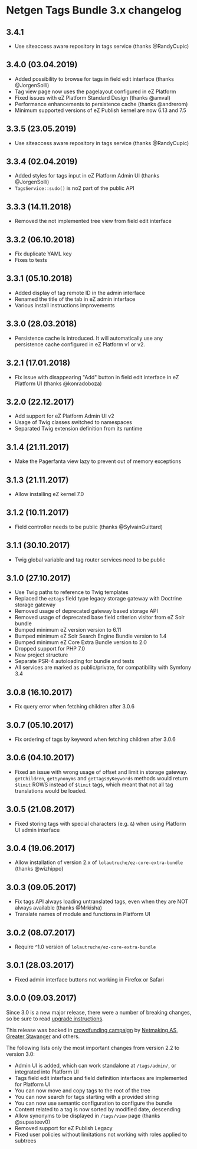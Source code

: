 Netgen Tags Bundle 3.x changelog
================================

3.4.1
-----

* Use siteaccess aware repository in tags service (thanks @RandyCupic)

3.4.0 (03.04.2019)
------------------

* Added possibility to browse for tags in field edit interface (thanks @JorgenSolli)
* Tag view page now uses the pagelayout configured in eZ Platform
* Fixed issues with eZ Platform Standard Design (thanks @amval)
* Performance enhancements to persistence cache (thanks @andrerom)
* Minimum supported versions of eZ Publish kernel are now 6.13 and 7.5

3.3.5 (23.05.2019)
------------------

* Use siteaccess aware repository in tags service (thanks @RandyCupic)

3.3.4 (02.04.2019)
------------------

* Added styles for tags input in eZ Platform Admin UI (thanks @JorgenSolli)
* `TagsService::sudo()` is no2 part of the public API

3.3.3 (14.11.2018)
------------------

* Removed the not implemented tree view from field edit interface

3.3.2 (06.10.2018)
------------------

* Fix duplicate YAML key
* Fixes to tests

3.3.1 (05.10.2018)
------------------

* Added display of tag remote ID in the admin interface
* Renamed the title of the tab in eZ admin interface
* Various install instructions improvements

3.3.0 (28.03.2018)
------------------

* Persistence cache is introduced. It will automatically use any persistence cache configured in eZ Platform v1 or v2.

3.2.1 (17.01.2018)
------------------

* Fix issue with disappearing "Add" button in field edit interface in eZ Platform UI (thanks @konradoboza)

3.2.0 (22.12.2017)
------------------

* Add support for eZ Platform Admin UI v2
* Usage of Twig classes switched to namespaces
* Separated Twig extension definition from its runtime

3.1.4 (21.11.2017)
------------------

* Make the Pagerfanta view lazy to prevent out of memory exceptions

3.1.3 (21.11.2017)
------------------

* Allow installing eZ kernel 7.0

3.1.2 (10.11.2017)
------------------

* Field controller needs to be public (thanks @SylvainGuittard)

3.1.1 (30.10.2017)
------------------

* Twig global variable and tag router services need to be public

3.1.0 (27.10.2017)
------------------

* Use Twig paths to reference to Twig templates
* Replaced the `eztags` field type legacy storage gateway with Doctrine storage gateway
* Removed usage of deprecated gateway based storage API
* Removed usage of deprecated base field criterion visitor from eZ Solr bundle
* Bumped minimum eZ version version to 6.11
* Bumped minimum eZ Solr Search Engine Bundle version to 1.4
* Bumped minimum eZ Core Extra Bundle version to 2.0
* Dropped support for PHP 7.0
* New project structure
* Separate PSR-4 autoloading for bundle and tests
* All services are marked as public/private, for compatibility with Symfony 3.4

3.0.8 (16.10.2017)
------------------

* Fix query error when fetching children after 3.0.6

3.0.7 (05.10.2017)
------------------

* Fix ordering of tags by keyword when fetching children after 3.0.6

3.0.6 (04.10.2017)
------------------

* Fixed an issue with wrong usage of offset and limit in storage gateway. `getChildren`, `getSynonyms`
  and `getTagsByKeywords` methods would return `$limit` ROWS instead of `$limit` tags, which meant that
  not all tag translations would be loaded.

3.0.5 (21.08.2017)
------------------

* Fixed storing tags with special characters (e.g. `&`) when using Platform UI admin interface

3.0.4 (19.06.2017)
------------------

* Allow installation of version 2.x of `lolautruche/ez-core-extra-bundle` (thanks @wizhippo)

3.0.3 (09.05.2017)
------------------

* Fix tags API always loading untranslated tags, even when they are NOT always available (thanks @Mrkisha)
* Translate names of module and functions in Platform UI

3.0.2 (08.07.2017)
------------------

* Require ^1.0 version of `lolautruche/ez-core-extra-bundle`

3.0.1 (28.03.2017)
------------------

* Fixed admin interface buttons not working in Firefox or Safari

3.0.0 (09.03.2017)
------------------

Since 3.0 is a new major release, there were a number of breaking changes, so be sure to read [upgrade instructions](UPGRADE.md#upgrade-from-22-to-30).

This release was backed in [crowdfunding campaign](https://www.indiegogo.com/projects/netgen-tags-bundle-support-for-ez-platform-ui--3) by [Netmaking AS](https://netmaking.no), [Greater Stavanger](http://www.greaterstavanger.com) and others.

The following lists only the most important changes from version 2.2 to version 3.0:

* Admin UI is added, which can work standalone at `/tags/admin/`, or integrated into Platform UI
* Tags field edit interface and field definition interfaces are implemented for Platform UI
* You can now move and copy tags to the root of the tree
* You can now search for tags starting with a provided string
* You can now use semantic configuration to configure the bundle
* Content related to a tag is now sorted by modified date, descending
* Allow synonyms to be displayed in `/tags/view` page (thanks @supasteev0)
* Removed support for eZ Publish Legacy
* Fixed user policies without limitations not working with roles applied to subtrees
